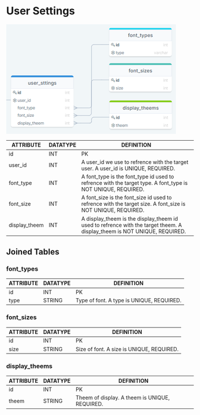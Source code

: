 # User Settings

![user_settings](./img/user_settings.png)

| ATTRIBUTE | DATATYPE | DEFINITION |
| --- | --- | --- |
| id | INT | PK |
| user\_id | INT | A user\_id we use to refrence with the target user. A user\_id is UNIQUE, REQUIRED. |
| font\_type | INT | A font\_type is the font\_type id used to refrence with the target type. A font\_type is NOT UNIQUE, REQUIRED. |
| font\_size | INT | A font\_size is the font\_size id used to refrence with the target size. A font\_size is NOT UNIQUE, REQUIRED. |
| display\_theem | INT | A display\_theem is the display\_theem id used to refrence with the target theem. A display\_theem is NOT UNIQUE, REQUIRED. |

## Joined Tables

### font\_types

| ATTRIBUTE | DATATYPE | DEFINITION |
| --- | --- | --- |
| id | INT | PK |
| type | STRING | Type of font. A type is UNIQUE, REQUIRED. |

### font\_sizes

| ATTRIBUTE | DATATYPE | DEFINITION |
| --- | --- | --- |
| id | INT | PK |
| size | STRING | Size of font. A size is UNIQUE, REQUIRED. |

### display\_theems

| ATTRIBUTE | DATATYPE | DEFINITION |
| --- | --- | --- |
| id | INT | PK |
| theem | STRING | Theem of display. A theem is UNIQUE, REQUIRED. |
